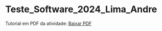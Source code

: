# Teste_Software_2024_Lima_Andre
 
Tutorial em PDF da atividade: 
[Baixar PDF](assets/Andre_Lima_atividade_1.pdf)
